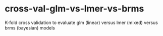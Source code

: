 # cross-val-glm-vs-lmer-vs-brms
K-fold cross validation to evaluate glm (linear) versus lmer (mixed) versus brms (bayesian) models
